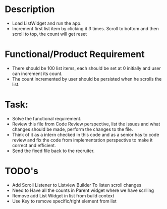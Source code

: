 # Description

- Load ListWidget and run the app.
- Increment first list item by clicking it 3 times. Scroll to bottom and then scroll to top, the
  count will get reset

# Functional/Product Requirement

- There should be 100 list items, each should be set at 0 initially and user can increment its
  count.
- The count incremented by user should be persisted when he scrolls the list.

# Task:

- Solve the functional requirement.
- Review this file from Code Review perspective, list the issues and what changes should be made,
  perform the changes to the file.
- Think of it as a intern checked in this code and as a senior has to code review and fix the code
  from implementation perspective to make it correct and efficient.
- Send the fixed file back to the recruiter.

# TODO's

- Add Scroll Listener to Listview Builder To listen scroll changes
- Need to Have all the counts in Parent widget where we have scrlling
- Remove add List Widget in list from build context
- Use Key to remove specific/right element from list
